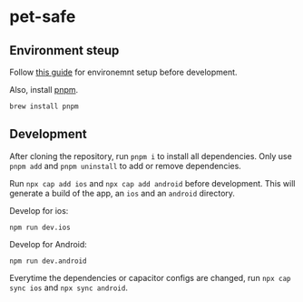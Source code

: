 # pet-safe

## Environment steup
Follow [this guide](https://capacitorjs.com/docs/getting-started/environment-setup) for environemnt setup before development.

Also, install [pnpm](https://pnpm.io/).
```
brew install pnpm
```

## Development
After cloning the repository, run `pnpm i` to install all dependencies.
Only use `pnpm add` and `pnpm uninstall` to add or remove dependencies. 

Run `npx cap add ios` and `npx cap add android` before development. This will generate a build of the app, an `ios` and an `android` directory.

Develop for ios:
```
npm run dev.ios
```

Develop for Android:
```
npm run dev.android
```

Everytime the dependencies or capacitor configs are changed, run `npx cap sync ios` and `npx sync android`.